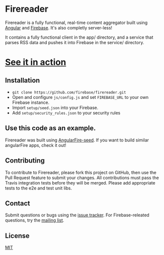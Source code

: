
# Firereader

Firereader is a fully functional, real-time content aggregator built using [Angular](http://www.angularjs.org) and [Firebase](http://www.firebase.com). It's also completly server-less!

It contains a fully functional client in the app/ directory, and a service that parses RSS data and pushes it into Firebase in the service/ directory.

<h1><a href="http://firebase.github.io/firereader/">See it in action</a></h1>

## Installation

 - `git clone https://github.com/firebase/firereader.git`
 - Open and configure `js/config.js` and set `FIREBASE_URL` to your own Firebase instance.
 - Import `setup/seed.json` into your Firebase.
 - Add `setup/security_rules.json` to your security rules

## Use this code as an example.

Firereader was built using [AngularFire-seed](https://github.com/yayconnolly/angularFire-seed). If you want to build similar angularFire apps, check it out!

## Contributing

To contribute to Firereader, please fork this project on GitHub, then use the Pull Request feature to submit your changes. All contributions must pass the Travis integration tests before they will be merged. Please add appropriate tests to the e2e and test unit libs.

## Contact

Submit questions or bugs using the [issue tracker](http://github.com/firebase/firereader). For Firebase-releated questions, try the [mailing list](https://groups.google.com/forum/#!forum/firebase-talk).

## License

[MIT](http://firebase.mit-license.org/)
